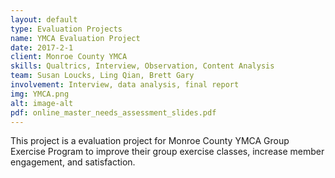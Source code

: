 ```yaml
---
layout: default
type: Evaluation Projects
name: YMCA Evaluation Project
date: 2017-2-1
client: Monroe County YMCA 
skills: Qualtrics, Interview, Observation, Content Analysis
team: Susan Loucks, Ling Qian, Brett Gary
involvement: Interview, data analysis, final report
img: YMCA.png
alt: image-alt
pdf: online_master_needs_assessment_slides.pdf
---
```

This project is a evaluation project for Monroe County YMCA Group Exercise Program to improve their group exercise classes, increase member engagement, and satisfaction. 
